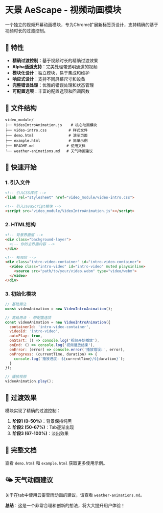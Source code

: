 # 天景 AeScape - 视频动画模块

一个独立的视频开幕动画模块，专为Chrome扩展新标签页设计，支持精确的基于视频时长的过渡控制。

## 🌟 特性

- **精确过渡控制**：基于视频时长的精确过渡效果
- **Alpha通道支持**：完美处理带透明通道的视频
- **模块化设计**：独立模块，易于集成和维护
- **响应式设计**：支持不同屏幕尺寸和设备
- **完整错误处理**：优雅的错误处理和状态管理
- **可配置选项**：丰富的配置选项和回调函数

## 📁 文件结构

```
video_module/
├── VideoIntroAnimation.js    # 核心动画模块
├── video-intro.css          # 样式文件
├── demo.html                # 演示页面
├── example.html             # 简单示例
├── README.md               # 使用文档
└── weather-animations.md   # 天气动画建议
```

## 🚀 快速开始

### 1. 引入文件

```html
<!-- 引入CSS样式 -->
<link rel="stylesheet" href="video_module/video-intro.css">

<!-- 引入JavaScript模块 -->
<script src="video_module/VideoIntroAnimation.js"></script>
```

### 2. HTML结构

```html
<!-- 背景界面层 -->
<div class="background-layer">
  <!-- 你的主界面内容 -->
</div>

<!-- 视频层 -->
<div class="intro-video-container" id="intro-video-container">
  <video class="intro-video" id="intro-video" muted playsinline>
    <source src="path/to/your/video.webm" type="video/webm">
  </video>
</div>
```

### 3. 初始化模块

```javascript
// 基础用法
const videoAnimation = new VideoIntroAnimation();

// 高级用法 - 带配置选项
const videoAnimation = new VideoIntroAnimation({
  containerId: 'intro-video-container',
  videoId: 'intro-video',
  autoPlay: true,
  onStart: () => console.log('视频开始播放'),
  onEnd: () => console.log('视频播放结束'),
  onError: (error) => console.error('播放错误:', error),
  onProgress: (currentTime, duration) => {
    console.log(`播放进度: ${currentTime}/${duration}`);
  }
});

// 播放视频
videoAnimation.play();
```

## 🎯 过渡效果

模块实现了精确的过渡控制：

1. **阶段1 (0-50%)**：背景保持纯黑
2. **阶段2 (50-67%)**：Tab逐渐出现
3. **阶段3 (67-100%)**：淡出效果

## 📖 完整文档

查看 `demo.html` 和 `example.html` 获取更多使用示例。

## 🌤️ 天气动画建议

关于在tab中使用云雾雪雨动画的建议，请查看 `weather-animations.md`。

**总结**：这是一个非常合理和创新的想法，将大大提升用户体验！